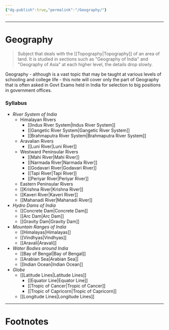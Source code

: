 ```yaml
---
{"dg-publish":true,"permalink":"/Geography/"}
---
```



---
# Geography
> Subject that deals with the [[Topography\|Topography]] of an area of land. It is studied in sections such as "Geography of India" and "Geography of Asia" at each higher level, the details drop slowly. 

Geography - although is a vast topic that may be taught at various levels of schooling and college life - this note will cover only the part of Geography that is often asked in Govt Exams held in India for selection to big positions in government offices.

### Syllabus
- *River System of India*
	- Himalayan Rivers
		- [[Indus River System\|Indus River System]]
		- [[Gangetic River System\|Gangetic River System]]
		- [[Brahmaputra River System\|Brahmaputra River System]]
	- Aravalian Rivers
		- [[Luni River\|Luni River]]
	- Westward Peninsular Rivers
		- [[Mahi River\|Mahi River]]
		- [[Narmada River\|Narmada River]]
		- [[Godavari River\|Godavari River]]
		- [[Tapi River\|Tapi River]]
		- [[Periyar River\|Periyar River]]
	- Eastern Peninsular Rivers
	- [[Krishna River\|Krishna River]]
	- [[Kaveri River\|Kaveri River]]
	- [[Mahanadi River\|Mahanadi River]]
- *Hydro Dams of India*
	- [[Concrete Dam\|Concrete Dam]]
	- [[Arc Dam\|Arc Dam]]
	- [[Gravity Dam\|Gravity Dam]]
- *Mountain Ranges of India*
	- [[Himalayas\|Himalayas]]
	- [[Vindhyas\|Vindhyas]]
	- [[Aravali\|Aravali]]
- *Water Bodies around India*
	- [[Bay of Bengal\|Bay of Bengal]]
	- [[Arabian Sea\|Arabian Sea]]
	- [[Indian Ocean\|Indian Ocean]]
- *Globe*
	- [[Latitude Lines\|Latitude Lines]]
		- [[Equator Line\|Equator Line]]
		- [[Tropic of Cancer\|Tropic of Cancer]]
		- [[Tropic of Capricorn\|Tropic of Capricorn]]
	- [[Longitude Lines\|Longitude Lines]]

---
# Footnotes